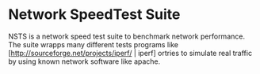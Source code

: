 Network SpeedTest Suite
=======================


NSTS is a network speed test suite to benchmark network performance. The suite wrapps many different tests programs like 
[http://sourceforge.net/projects/iperf/ | iperf] ortries to simulate real traffic by using known network software like apache.
